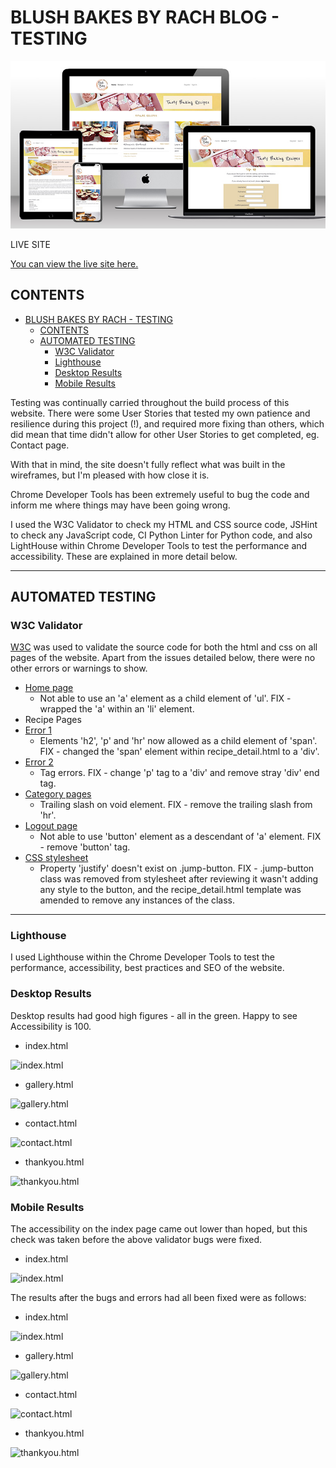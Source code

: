 # BLUSH BAKES BY RACH BLOG - TESTING

![Blush Bakes by Rach shown on a range of devices, using amiresponsive(https://ui.dev/amiresponsive)](readmefiles/images/ux/responsivedesigns.jpg)

LIVE SITE

[You can view the live site here.](https://blush-bakes-blog-2f3197aab1bc.herokuapp.com/)

## CONTENTS

- [BLUSH BAKES BY RACH - TESTING](#blush-bakes-by-rach---testing)
  - [CONTENTS](#contents)
  - [AUTOMATED TESTING](#automated-testing)
    - [W3C Validator](#w3c-validator)
    - [Lighthouse](#lighthouse)
    - [Desktop Results](#desktop-results)
    - [Mobile Results](#mobile-results)

Testing was continually carried throughout the build process of this website. There were some User Stories that tested my own patience and resilience during this project (!), and required more fixing than others, which did mean that time didn't allow for other User Stories to get completed, eg. Contact page.

With that in mind, the site doesn't fully reflect what was built in the wireframes, but I'm pleased with how close it is.

Chrome Developer Tools has been extremely useful to bug the code and inform me where things may have been going wrong.

I used the W3C Validator to check my HTML and CSS source code, JSHint to check any JavaScript code, CI Python Linter for Python code, and also LightHouse within Chrome Developer Tools to test the performance and accessibility. These are explained in more detail below.

- - -

## AUTOMATED TESTING

### W3C Validator

[W3C](https://validator.w3.org/) was used to validate the source code for both the html and css on all pages of the website. Apart from the issues detailed below, there were no other errors or warnings to show.


- [Home page](readmefiles/images/testing/index-validator.png)
  - Not able to use an 'a' element as a child element of 'ul'. FIX - wrapped the 'a' within an 'li' element.
- Recipe Pages
- [Error 1](readmefiles/images/testing/recipepages-validator.png)
  - Elements 'h2', 'p' and 'hr' now allowed as a child element of 'span'. FIX - changed the 'span' element within recipe_detail.html to a 'div'.
- [Error 2](readmefiles/images/testing/recipepages-validator2.png)
  - Tag errors. FIX - change 'p' tag to a 'div' and remove stray 'div' end tag.
- [Category pages](readmefiles/images/testing/category-validator.png)
  - Trailing slash on void element. FIX - remove the trailing slash from 'hr'.
- [Logout page](readmefiles/images/testing/logout-validator.png) 
  - Not able to use 'button' element as a descendant of 'a' element. FIX - remove 'button' tag. 
- [CSS stylesheet](readmefiles/images/testing/css-validator.png)
  - Property 'justify' doesn't exist on .jump-button. FIX - .jump-button class was removed from stylesheet after reviewing it wasn't adding any style to the button, and the recipe_detail.html template was amended to remove any instances of the class.

- - -

### Lighthouse

I used Lighthouse within the Chrome Developer Tools to test the performance, accessibility, best practices and SEO of the website.

### Desktop Results

Desktop results had good high figures - all in the green. Happy to see Accessibility is 100.

- index.html
  
![index.html](assets/images/readme-images/desk-lighthouse-index.png)

- gallery.html
  
![gallery.html](assets/images/readme-images/desk-lighthouse-gallery.png)

- contact.html
  
![contact.html](assets/images/readme-images/desk-lighthouse-contact.png)

- thankyou.html
  
![thankyou.html](assets/images/readme-images/desk-lighthouse-thankyou.png)

### Mobile Results

The accessibility on the index page came out lower than hoped, but this check was taken before the above validator bugs were fixed.

- index.html
  
![index.html](assets/images/readme-images/lighthouse-index.png)


The results after the bugs and errors had all been fixed were as follows:

- index.html
  
![index.html](assets/images/readme-images/lighthouse-index2.png)

- gallery.html
  
![gallery.html](assets/images/readme-images/lighthouse-gallery.png)

- contact.html
  
![contact.html](assets/images/readme-images/lighthouse-contact.png)

- thankyou.html
  
![thankyou.html](assets/images/readme-images/lighthouse-thankyou.png)